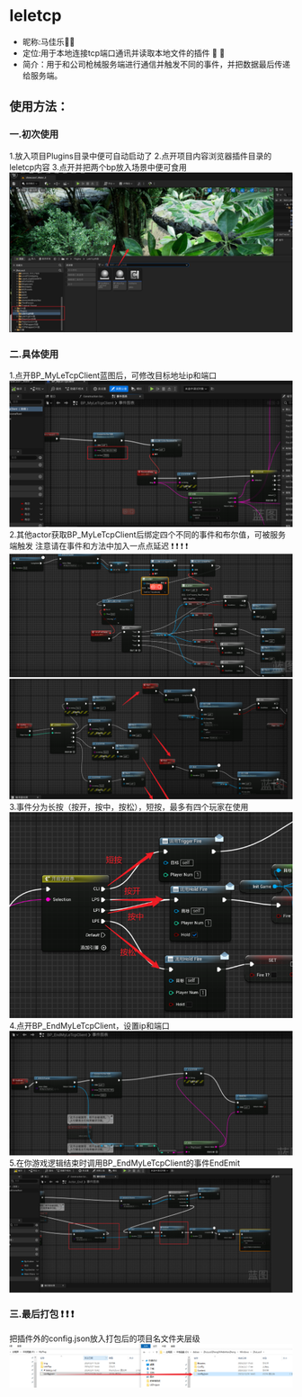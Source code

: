 # leletcp

* 昵称:马佳乐:wave::wave:
* 定位:用于本地连接tcp端口通讯并读取本地文件的插件 :round_pushpin: :round_pushpin:
* 简介：用于和公司枪械服务端进行通信并触发不同的事件，并把数据最后传递给服务端。
## 使用方法：
### 一.初次使用
1.放入项目Plugins目录中便可自动启动了
    2.点开项目内容浏览器插件目录的leletcp内容
    3.点开并把两个bp放入场景中便可食用
    ![](img\image.png)
### 二.具体使用
1.点开BP_MyLeTcpClient蓝图后，可修改目标地址ip和端口
![](img\image2.png)
    2.其他actor获取BP_MyLeTcpClient后绑定四个不同的事件和布尔值，可被服务端触发
    注意请在事件和方法中加入一点点延迟	:heavy_exclamation_mark:	:heavy_exclamation_mark:	:heavy_exclamation_mark:	:heavy_exclamation_mark:
![](img\image3.png)
![](img\image4.png)
    3.事件分为长按（按开，按中，按松），短按，最多有四个玩家在使用
![](img\image5.png)
    4.点开BP_EndMyLeTcpClient，设置ip和端口
![](img\image6.png)
    5.在你游戏逻辑结束时调用BP_EndMyLeTcpClient的事件EndEmit
![](img\image8.png)
### 三.最后打包	:heavy_exclamation_mark:	:heavy_exclamation_mark:	:heavy_exclamation_mark:
把插件外的config.json放入打包后的项目名文件夹层级
![](img\image7.png)